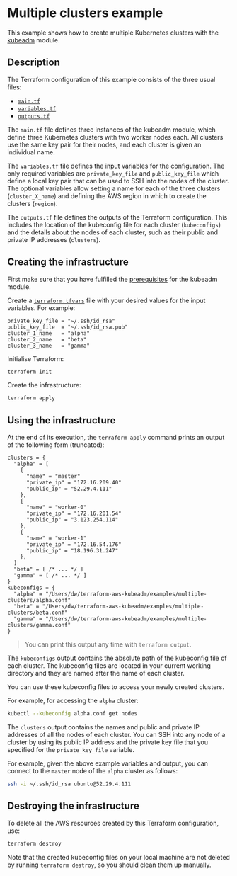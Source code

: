 # Multiple clusters example

This example shows how to create multiple Kubernetes clusters with the [kubeadm](https://registry.terraform.io/modules/weibeld/kubeadm/aws) module.

## Description

The Terraform configuration of this example consists of the three usual files:

- [`main.tf`](https://github.com/weibeld/terraform-aws-kubeadm/blob/master/examples/multiple-clusters/main.tf)
- [`variables.tf`](https://github.com/weibeld/terraform-aws-kubeadm/blob/master/examples/multiple-clusters/variables.tf)
- [`outputs.tf`](https://github.com/weibeld/terraform-aws-kubeadm/blob/master/examples/multiple-clusters/outputs.tf)

The `main.tf` file defines three instances of the kubeadm module, which define three Kubernetes clusters with two worker nodes each. All clusters use the same key pair for their nodes, and each cluster is given an individual name.

The `variables.tf` file defines the input variables for the configuration. The only required variables are `private_key_file` and `public_key_file` which define a local key pair that can be used to SSH into the nodes of the cluster. The optional variables allow setting a name for each of the three clusters (`cluster_X_name`) and defining the AWS region in which to create the clusters (`region`).

The `outputs.tf` file defines the outputs of the Terraform configuration. This includes the location of the kubeconfig file for each cluster (`kubeconfigs`) and the details about the nodes of each cluster, such as their public and private IP addresses (`clusters`).

## Creating the infrastructure

First make sure that you have fulfilled the [prerequisites](https://github.com/weibeld/terraform-aws-kubeadm#prerequisites) for the kubeadm module.

Create a [`terraform.tfvars`](https://github.com/weibeld/terraform-aws-kubeadm/blob/master/examples/multiple-clusters/terraform.tfvars) file with your desired values for the input variables. For example:

```
private_key_file = "~/.ssh/id_rsa"
public_key_file  = "~/.ssh/id_rsa.pub"
cluster_1_name   = "alpha"
cluster_2_name   = "beta"
cluster_3_name   = "gamma"
```

Initialise Terraform:

```bash
terraform init
```

Create the infrastructure:

```bash
terraform apply
```


## Using the infrastructure

At the end of its execution, the `terraform apply` command prints an output of the following form (truncated):

```
clusters = {
  "alpha" = [
    {
      "name" = "master"
      "private_ip" = "172.16.209.40"
      "public_ip" = "52.29.4.111"
    },
    {
      "name" = "worker-0"
      "private_ip" = "172.16.201.54"
      "public_ip" = "3.123.254.114"
    },
    {
      "name" = "worker-1"
      "private_ip" = "172.16.54.176"
      "public_ip" = "18.196.31.247"
    },
  ]
  "beta" = [ /* ... */ ]
  "gamma" = [ /* ... */ ]
}
kubeconfigs = {
  "alpha" = "/Users/dw/terraform-aws-kubeadm/examples/multiple-clusters/alpha.conf"
  "beta" = "/Users/dw/terraform-aws-kubeadm/examples/multiple-clusters/beta.conf"
  "gamma" = "/Users/dw/terraform-aws-kubeadm/examples/multiple-clusters/gamma.conf"
}
```

> You can print this output any time with `terraform output`.

The `kubeconfigs` output contains the absolute path of the kubeconfig file of each cluster. The kubeconfig files are located in your current working directory and they are named after the name of each cluster.

You can use these kubeconfig files to access your newly created clusters.

For example, for accessing the `alpha` cluster:

```bash
kubectl --kubeconfig alpha.conf get nodes
```

The `clusters` output contains the names and public and private IP addresses of all the nodes of each cluster. You can SSH into any node of a cluster by using its public IP address and the private key file that you specified for the `private_key_file` variable.

For example, given the above example variables and output, you can connect to the `master` node of the `alpha` cluster as follows:

```bash
ssh -i ~/.ssh/id_rsa ubuntu@52.29.4.111
```

## Destroying the infrastructure

To delete all the AWS resources created by this Terraform configuration, use:

```bash
terraform destroy
```

Note that the created kubeconfig files on your local machine are not deleted by running `terraform destroy`, so you should clean them up manually.
